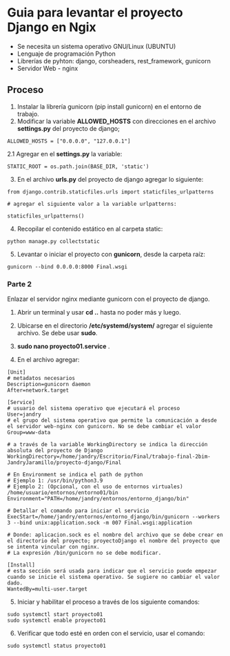 # Guia para levantar el proyecto Django en Ngix

* Se necesita un sistema operativo GNU/Linux (UBUNTU)
* Lenguaje de programación Python
* Librerías de pyhton: django, corsheaders, rest_framework, gunicorn
* Servidor Web - nginx
	
## Proceso 

1. Instalar la librería gunicorn (pip install gunicorn) en el entorno de trabajo.
2. Modificar la variable **ALLOWED_HOSTS**  con direcciones en el archivo **settings.py** del proyecto de django;
```
ALLOWED_HOSTS = ["0.0.0.0", "127.0.0.1"] 	 
```
2.1 Agregar en el **settings.py** la variable:
```
STATIC_ROOT = os.path.join(BASE_DIR, 'static')
```
3. En el archivo **urls.py** del proyecto de django agregar lo siguiente:
```
from django.contrib.staticfiles.urls import staticfiles_urlpatterns

# agregar el siguiente valor a la variable urlpatterns:

staticfiles_urlpatterns()
```
4. Recopilar el contenido estático en al carpeta static:
```
python manage.py collectstatic
```
5. Levantar o iniciar el proyecto con **gunicorn**, desde la carpeta raíz:
```
gunicorn --bind 0.0.0.0:8000 Final.wsgi
```

### Parte 2

Enlazar el servidor nginx mediante gunicorn con el proyecto de django.

1. Abrir un terminal y usar **cd ..** hasta no poder más y luego.

2. Ubicarse en el directorio **/etc/systemd/system/** agregar el siguiente archivo. Se debe usar **sudo**.

3. **sudo nano proyecto01.service** .

4. En el archivo agregar:
```
[Unit]
# metadatos necesarios
Description=gunicorn daemon
After=network.target

[Service]
# usuario del sistema operativo que ejecutará el proceso
User=jandry
# el grupo del sistema operativo que permite la comunicación a desde el servidor web-nginx con gunicorn. No se debe cambiar el valor
Group=www-data

# a través de la variable WorkingDirectory se indica la dirección absoluta del proyecto de Django
WorkingDirectory=/home/jandry/Escritorio/Final/trabajo-final-2bim-JandryJaramillo/proyecto-django/Final

# En Environment se indica el path de python
# Ejemplo 1: /usr/bin/python3.9
# Ejemplo 2: (Opcional, con el uso de entornos virtuales) /home/usuario/entornos/entorno01/bin
Environment="PATH=/home/jandry/entornos/entorno_django/bin"

# Detallar el comando para iniciar el servicio
ExecStart=/home/jandry/entornos/entorno_django/bin/gunicorn --workers 3 --bind unix:application.sock -m 007 Final.wsgi:application

# Donde: aplicacion.sock es el nombre del archivo que se debe crear en el directorio del proyecto; proyectoDjango el nombre del proyecto que se intenta vincular con nginx.
# La expresión /bin/gunicorn no se debe modificar.

[Install]
# esta sección será usada para indicar que el servicio puede empezar cuando se inicie el sistema operativo. Se sugiere no cambiar el valor dado.
WantedBy=multi-user.target

```
5. Iniciar y habilitar el proceso a través de los siguiente comandos:
```
sudo systemctl start proyecto01
sudo systemctl enable proyecto01
```

6. Verificar que todo esté en orden con el servicio, usar el comando:
```
sudo systemctl status proyecto01
```
